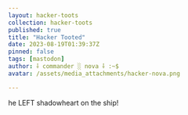 ```yaml
---
layout: hacker-toots
collection: hacker-toots
published: true
title: "Hacker Tooted"
date: 2023-08-19T01:39:37Z
pinned: false
tags: [mastodon]
author: ⸸ commander ░ nova ⸸ :~$
avatar: /assets/media_attachments/hacker-nova.png

---
```


<p>he LEFT shadowheart on the ship!</p>


